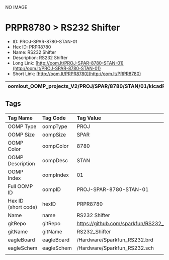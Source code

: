 


  
NO IMAGE  
# PRPR8780 > RS232 Shifter

- ID: PROJ-SPAR-8780-STAN-01
- Hex ID: PRPR8780
- Name: RS232 Shifter
- Description: RS232 Shifter
- Long Link: [http://oom.lt/PROJ-SPAR-8780-STAN-01](http://oom.lt/PROJ-SPAR-8780-STAN-01)
- Short Link: [http://oom.lt/PRPR8780](http://oom.lt/PRPR8780)
  

|oomlout_OOMP_projects_V2/PROJ/SPAR/8780/STAN/01/kicadPcb3dFront.png|oomlout_OOMP_projects_V2/PROJ/SPAR/8780/STAN/01/kicadPcb3dBack.png|oomlout_OOMP_projects_V2/PROJ/SPAR/8780/STAN/01/kicadPcb3d.png||
| :---: | :---: | :---: | :---: |

## Tags
  

|Tag Name|Tag Code|Tag Value|
| :--- | :--- | :--- |
|OOMP Type|oompType|PROJ|
|OOMP Size|oompSize|SPAR|
|OOMP Color|oompColor|8780|
|OOMP Description|oompDesc|STAN|
|OOMP Index|oompIndex|01|
|Full OOMP ID|oompID|PROJ-SPAR-8780-STAN-01|
|Hex ID (short code)|hexID|PRPR8780|
|Name|name|RS232 Shifter|
|gitRepo|gitRepo|https://github.com/sparkfun/RS232_Shifter|
|gitName|gitName|RS232_Shifter|
|eagleBoard|eagleBoard|/Hardware/Sparkfun_RS232.brd|
|eagleSchem|eagleSchem|/Hardware/Sparkfun_RS232.sch|
||||
